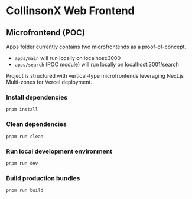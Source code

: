 # CollinsonX Web Frontend

## Microfrontend (POC)
Apps folder currently contains two microfrontends as a proof-of-concept. 
- `apps/main` will run locally on localhost:3000
- `apps/search` (POC module) will run locally on localhost:3001/search

Project is structured with vertical-type microfrontends leveraging Next.js Multi-zones for Vercel deployment.

### Install dependencies
```
pnpm install
```

### Clean dependencies
```
pnpm run clean
```

### Run local development environment
```
pnpm run dev
```

### Build production bundles
```
pnpm run build
```